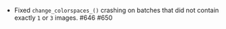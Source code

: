 * Fixed `change_colorspaces_()` crashing on batches that
  did not contain exactly `1` or `3` images. #646 #650
